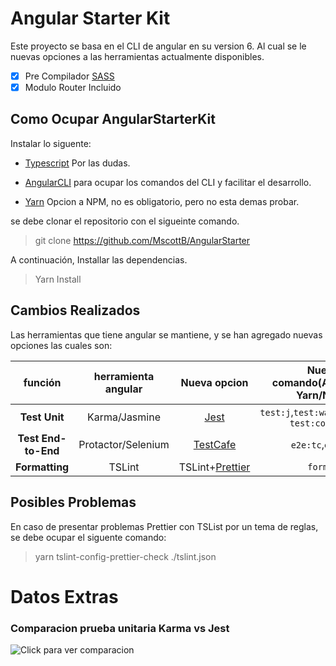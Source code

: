 # Angular Starter Kit

Este proyecto se basa en el CLI de angular en su version 6. Al cual se le nuevas opciones a las herramientas actualmente disponibles.


- [x] Pre Compilador [SASS](https://sass-lang.com/)
- [x] Modulo Router Incluido  

## Como Ocupar AngularStarterKit

Instalar lo siguente:

- [Typescript](http://www.typescriptlang.org/) Por las dudas.

- [AngularCLI](https://cli.angular.io/) para ocupar los comandos del CLI y facilitar el desarrollo.

- [Yarn](https://yarnpkg.com/) Opcion a NPM, no es obligatorio, pero no esta demas probar.

 se debe clonar el repositorio con el sigueinte comando.

> git clone https://github.com/MscottB/AngularStarter

A continuación, Installar las dependencias.

> Yarn Install

## Cambios Realizados

Las herramientas que tiene angular se mantiene, y se han agregado nuevas opciones las cuales son:

| función | herramienta angular | Nueva opcion | Nuevo comando(Anteponer Yarn/NPM)   |
| :---: | :---: | :---: | :---: |
| **Test Unit** | Karma/Jasmine | [Jest](https://facebook.github.io/jest/) | `test:j`,`test:watch`,`test:ci`, `test:coverage` |
| **Test End-to-End** | Protactor/Selenium  | [TestCafe](https://devexpress.github.io/testcafe/) | `e2e:tc`,`e2e:ci` |
| **Formatting** | TSLint | TSLint+[Prettier](https://prettier.io/) | `format`   |

## Posibles Problemas

En caso de presentar problemas Prettier con TSList por un tema de reglas, se debe ocupar el siguente comando:

> yarn tslint-config-prettier-check ./tslint.json

# Datos Extras

### Comparacion prueba unitaria Karma vs Jest

![Click para ver comparacion](https://cdn-images-1.medium.com/max/800/0*s9xWHdUAHYgIeS7X.png)
